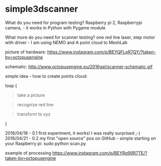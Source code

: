 # simple3dscanner
What do you need for program testing? 
Raspberry pi 2, Raspberrypi camera, - it works in Python with Pygame module

What more do you need for scanner testing?
one red line laser, step motor with driver - I am using NEMO and A
point cloud to MeshLab

picture of hardware:
https://www.instagram.com/p/BEYQFLeR7QY/?taken-by=octopusengine

schematic:
http://www.octopusengine.eu/2016gal/scanner-schematic.gif


simple idea - how to create points cloud:

loop {

  > take a picture 

  > recognize red line

  > transform to xyz
  
  }
  
  2016/04/18 - 0.1 first experiment, it works! I was really surprised ;-)
  2016/04/21 - 0.2 my first "open source" pos on GitHub - simple starting on your Raspberry pi: sudo python scan.py
  
  
  
  example of processing
  https://www.instagram.com/p/BEYRg99R7TE/?taken-by=octopusengine
  
